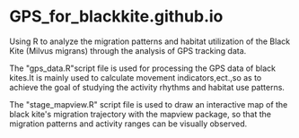 # GPS_for_blackkite.github.io
Using R to analyze the migration patterns and habitat utilization of the Black Kite (Milvus migrans) through the analysis of GPS tracking data. 

The "gps_data.R"script file is used for processing the GPS data of black kites.It is mainly used to calculate movement indicators,ect.,so as to achieve the goal of studying the activity rhythms and habitat use patterns.

The "stage_mapview.R" script file is used to draw an interactive map of the black kite's migration trajectory with the mapview package, so that the migration patterns and activity ranges can be visually observed.


